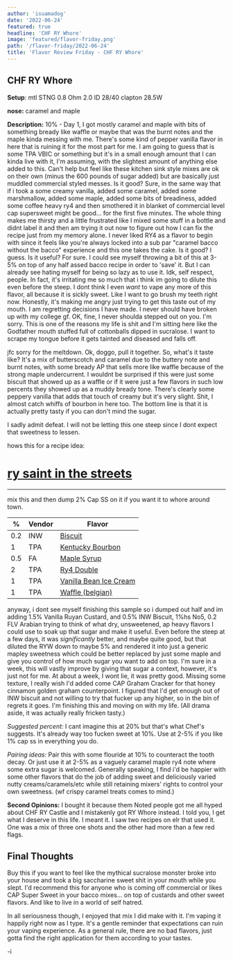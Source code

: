 ```yaml
---
author: 'isuamadog'
date: '2022-06-24'
featured: true
headline: 'CHF RY Whore'
image: 'featured/flavor-friday.png'
path: '/flavor-friday/2022-06-24'
title: 'Flavor Review Friday - CHF RY Whore'
---
```


## CHF RY Whore

**Setup**: mtl STNG 0.8 Ohm 2.0 ID 28/40 clapton 28.5W

**nose:** caramel and maple

**Description:**
10% - Day 1, I got mostly caramel and maple with bits of something bready like waffle or maybe that was the burnt notes and the maple kinda messing with me. There's some kind of pepper vanilla flavor in here that is ruining it for the most part for me. I am going to guess that is some TPA VBIC or something but it's in a small enough amount that I can kinda live with it, I'm assuming, with the slightest amount of anything else added to this. Can't help but feel like these kitchen sink style mixes are ok on their own (minus the 600 pounds of sugar added) but are basically just muddled commercial styled messes. Is it good? Sure, in the same way that if i took a some creamy vanilla, added some caramel, added some marshmallow, added some maple, added some bits of breadiness, added some coffee heavy ry4 and then smothered it in blanket of commercial level cap supersweet might be good... for the first five minutes. The whole thing makes me thirsty and a little frustrated like I mixed some stuff in a bottle and didnt label it and then am trying it out now to figure out how I can fix the recipe just from my memory alone. I never liked RY4 as a flavor to begin with since it feels like you're always locked into a sub par "caramel bacco without the bacco" experience and this one takes the cake. Is it good? I guess. Is it useful? For sure. I could see myself throwing a bit of this at 3-5% on top of any half assed bacco recipe in order to 'save' it. But I can already see hating myself for being so lazy as to use it. Idk, self respect, people. In fact, it's irritating me so much that i think im going to dilute this even before the steep. I dont think I even _want_ to vape any more of this flavor, all because it is sickly sweet. Like I want to go brush my teeth right now. Honestly, it's making me angry just trying to get this taste out of my mouth. I am regretting decisions I have made. I never should have broken up with my college gf. OK, fine, I never shoulda stepped out on you. I'm sorry. This is one of the reasons my life is shit and I'm sitting here like the Godfather mouth stuffed full of cottonballs dipped in sucralose. I want to scrape my tongue before it gets tainted and diseased and falls off.

jfc sorry for the meltdown. Ok, doggo, pull it together. So, what's it taste like? It's a mix of butterscotch and caramel due to the buttery note and burnt notes, with some bready AP that sells more like waffle because of the strong maple undercurrent. I wouldnt be surprised if this were just some biscuit that showed up as a waffle or if it were just a few flavors in such low percents they showed up as a muddy bready tone. There's clearly some peppery vanilla that adds that touch of creamy but it's very slight. Shit, I almost catch whiffs of bourbon in here too. The bottom line is that it is actually pretty tasty if you can don't mind the sugar.

I sadly admit defeat. I will not be letting this one steep since I dont expect that sweetness to lessen.

hows this for a recipe idea:

# [ry saint in the streets](https://alltheflavors.com/recipes/share/2c1d3a94-a5d6-41b3-99d6-23b2bbb8ff1c)

---

mix this and then dump 2% Cap SS on it if you want it to whore around town.

| %   | Vendor | Flavor                                                                                                   |
| --- | ------ | -------------------------------------------------------------------------------------------------------- |
| 0.2 | INW    | [Biscuit](https://alltheflavors.com/flavors/inawera-biscuit)                                             |
| 1   | TPA    | [Kentucky Bourbon](https://alltheflavors.com/flavors/the-flavor-apprentice-kentucky-bourbon)             |
| 0.5 | FA     | [Maple Syrup](https://alltheflavors.com/flavors/flavourart-maple-syrup)                                  |
| 2   | TPA    | [Ry4 Double](https://alltheflavors.com/flavors/the-flavor-apprentice-ry4-double)                         |
| 1   | TPA    | [Vanilla Bean Ice Cream](https://alltheflavors.com/flavors/the-flavor-apprentice-vanilla-bean-ice-cream) |
| 1   | TPA    | [Waffle (belgian)](https://alltheflavors.com/flavors/the-flavor-apprentice-waffle-belgian)               |

anyway, i dont see myself finishing this sample so i dumped out half and im adding 1.5% Vanilla Ruyan Custard, and 0.5% INW Biscuit, 1%hs No5, 0.2 FLV Arabian trying to think of what dry, unsweetened, ap heavy flavors I could use to soak up that sugar and make it useful. Even before the steep at a few days, it was _significantly_ better, and maybe quite good, but that diluted the RYW down to maybe 5% and rendered it into just a generic mapley sweetness which could be better replaced by just some maple and give you control of how much sugar you want to add on top. I'm sure in a week, this will vastly improve by giving that sugar a context, however, it's just not for me. At about a week, I wont lie, it was pretty good. Missing some texture, I really wish I'd added come CAP Graham Cracker for that honey cinnamon golden graham counterpoint. I figured that I'd get enough out of INW biscuit and not willing to try that fucker up any higher, so in the bin of regrets it goes. I'm finishing this and moving on with my life. (All drama aside, it was actually really fricken tasty.)

_Suggested percent:_ I cant imagine this at 20% but that's what Chef's suggests. It's already way too fucken sweet at 10%. Use at 2-5% if you like 1% cap ss in everything you do.

_Pairing ideas:_
Pair this with some flouride at 10% to counteract the tooth decay. Or just use it at 2-5% as a vaguely caramel maple ry4 note where some extra sugar is welcomed. Generally speaking, I find i'd be happier with some other flavors that do the job of adding sweet and deliciously varied nutty creams/caramels/etc while still retaining mixers' rights to control your own sweetness. (wf crispy caramel treats comes to mind.)

**Second Opinions:**
I bought it because them Noted people got me all hyped about CHF RY Castle and I mistakenly got RY Whore instead. I told you, I get what I deserve in this life. I meant it. I saw two recipes on elr that used it. One was a mix of three one shots and the other had more than a few red flags.

## Final Thoughts

Buy this if you want to feel like the mythical sucralose monster broke into your house and took a big saccharine sweet shit in your mouth while you slept. I'd recommend this for anyone who is coming off commercial or likes CAP Super Sweet in your bacco mixes... on top of custards and other sweet flavors. And like to live in a world of self hatred.

In all seriousness though, I enjoyed that mix I did make with it. I'm vaping it happily right now as I type. It's a gentle reminder that expectations can ruin your vaping experience. As a general rule, there are no bad flavors, just gotta find the right application for them according to your tastes.

-i
